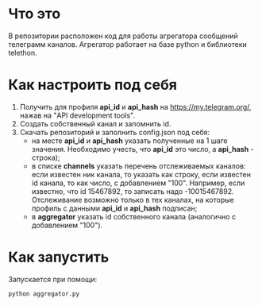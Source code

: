# Что это
В репозитории расположен код для работы агрегатора сообщений телеграмм каналов. Агрегатор работает на базе python и библиотеки telethon.

# Как настроить под себя
1. Получить для профиля **api_id** и **api_hash** на https://my.telegram.org/, нажав на "API development tools".
2. Создать собственный канал и запомнить id.
3. Скачать репозиторий и заполнить config.json под себя:
     - на месте **api_id** и **api_hash** указать полученные на 1 шаге значения. Необходимо учесть, что **api_id** это число, а **api_hash** - строка);
     - в списке **channels** указать перечень отслеживаемых каналов: если известен ник канала, то указать как строку, если известен id канала, то как число, с добавлением "100". Например, если известно, что id 15467892, то записать надо -10015467892. Отслеживание возможно только в тех каналах, на которые профиль с данными **api_id** и **api_hash** подписан;
     - в **aggregator** указать id собственного канала (аналогично с добавлением "100").

# Как запустить
Запускается при помощи:
```
python aggregator.py
```
